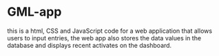 # GML-app
this is a html, CSS and JavaScript code for a web application that allows users to input entries, the web app also stores the data values in the database and displays recent activates on the dashboard.
